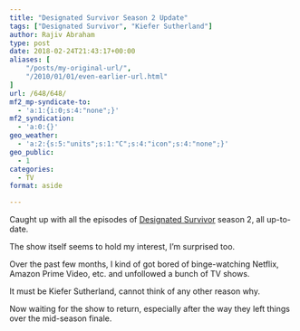 ```yaml
---
title: "Designated Survivor Season 2 Update"
tags: ["Designated Survivor", "Kiefer Sutherland"]
author: Rajiv Abraham
type: post
date: 2018-02-24T21:43:17+00:00
aliases: [
    "/posts/my-original-url/",
    "/2010/01/01/even-earlier-url.html"
]
url: /648/648/
mf2_mp-syndicate-to:
  - 'a:1:{i:0;s:4:"none";}'
mf2_syndication:
  - 'a:0:{}'
geo_weather:
  - 'a:2:{s:5:"units";s:1:"C";s:4:"icon";s:4:"none";}'
geo_public:
  - 1
categories:
  - TV
format: aside

---
```

<p style="text-align: left;">
  Caught up with all the episodes of <a href="https://www.imdb.com/title/tt5296406/" target="_blank" rel="noopener">Designated Survivor</a> season 2, all up-to-date.
</p>

<p style="text-align: left;">
  The show itself seems to hold my interest, I&#8217;m surprised too.
</p>

<p style="text-align: left;">
  Over the past few months, I kind of got bored of binge-watching Netflix, Amazon Prime Video, etc. and unfollowed a bunch of TV shows.
</p>

<p style="text-align: left;">
  It must be Kiefer Sutherland, cannot think of any other reason why.
</p>

<p style="text-align: left;">
  Now waiting for the show to return, especially after the way they left things over the mid-season finale.
</p>